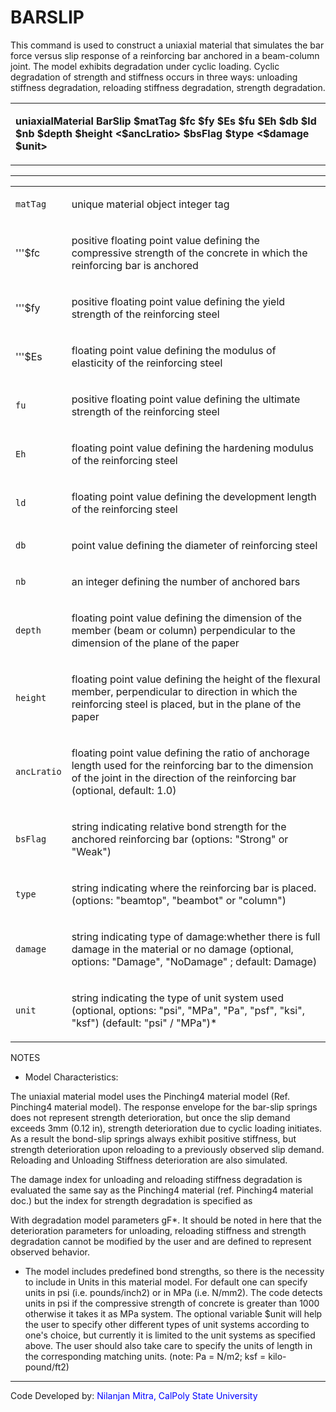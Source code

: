  # BARSLIP

<p>This command is used to construct a uniaxial material that simulates
the bar force versus slip response of a reinforcing bar anchored in a
beam-column joint. The model exhibits degradation under cyclic loading.
Cyclic degradation of strength and stiffness occurs in three ways:
unloading stiffness degradation, reloading stiffness degradation,
strength degradation.</p>
<table>
<tbody>
<tr class="odd">
<td><p><strong>uniaxialMaterial BarSlip $matTag $fc $fy $Es $fu $Eh $db
$ld $nb $depth $height &lt;$ancLratio&gt; $bsFlag $type &lt;$damage
$unit&gt;</strong></p></td>
</tr>
</tbody>
</table>
<hr />
<table>
<tbody>
<tr class="odd">
<td><code class="parameter-table-variable">matTag</code></td>
<td><p>unique material object integer tag</p></td>
</tr>
<tr class="even">
<td><p>'''$fc</p></td>
<td><p>positive floating point value defining the compressive strength
of the concrete in which the reinforcing bar is anchored</p></td>
</tr>
<tr class="odd">
<td><p>'''$fy</p></td>
<td><p>positive floating point value defining the yield strength of the
reinforcing steel</p></td>
</tr>
<tr class="even">
<td><p>'''$Es</p></td>
<td><p>floating point value defining the modulus of elasticity of the
reinforcing steel</p></td>
</tr>
<tr class="odd">
<td><code class="parameter-table-variable">fu</code></td>
<td><p>positive floating point value defining the ultimate strength of
the reinforcing steel</p></td>
</tr>
<tr class="even">
<td><code class="parameter-table-variable">Eh</code></td>
<td><p>floating point value defining the hardening modulus of the
reinforcing steel</p></td>
</tr>
<tr class="odd">
<td><code class="parameter-table-variable">ld</code></td>
<td><p>floating point value defining the development length of the
reinforcing steel</p></td>
</tr>
<tr class="even">
<td><code class="parameter-table-variable">db</code></td>
<td><p>point value defining the diameter of reinforcing steel</p></td>
</tr>
<tr class="odd">
<td><code class="parameter-table-variable">nb</code></td>
<td><p>an integer defining the number of anchored bars</p></td>
</tr>
<tr class="even">
<td><code class="parameter-table-variable">depth</code></td>
<td><p>floating point value defining the dimension of the member (beam
or column) perpendicular to the dimension of the plane of the
paper</p></td>
</tr>
<tr class="odd">
<td><code class="parameter-table-variable">height</code></td>
<td><p>floating point value defining the height of the flexural member,
perpendicular to direction in which the reinforcing steel is placed, but
in the plane of the paper</p></td>
</tr>
<tr class="even">
<td><code class="parameter-table-variable">ancLratio</code></td>
<td><p>floating point value defining the ratio of anchorage length used
for the reinforcing bar to the dimension of the joint in the direction
of the reinforcing bar (optional, default: 1.0)</p></td>
</tr>
<tr class="odd">
<td><code class="parameter-table-variable">bsFlag</code></td>
<td><p>string indicating relative bond strength for the anchored
reinforcing bar (options: "Strong" or "Weak")</p></td>
</tr>
<tr class="even">
<td><code class="parameter-table-variable">type</code></td>
<td><p>string indicating where the reinforcing bar is placed. (options:
"beamtop", "beambot" or "column")</p></td>
</tr>
<tr class="odd">
<td><code class="parameter-table-variable">damage</code></td>
<td><p>string indicating type of damage:whether there is full damage in
the material or no damage (optional, options: "Damage", "NoDamage" ;
default: Damage)</p></td>
</tr>
<tr class="even">
<td><code class="parameter-table-variable">unit</code></td>
<td><p>string indicating the type of unit system used (optional,
options: "psi", "MPa", "Pa", "psf", "ksi", "ksf") (default: "psi" /
"MPa")*</p></td>
</tr>
</tbody>
</table>
<p>NOTES</p>
<ul>
<li>Model Characteristics:</li>
</ul>
<p>The uniaxial material model uses the Pinching4 material model (Ref.
Pinching4 material model). The response envelope for the bar-slip
springs does not represent strength deterioration, but once the slip
demand exceeds 3mm (0.12 in), strength deterioration due to cyclic
loading initiates. As a result the bond-slip springs always exhibit
positive stiffness, but strength deterioration upon reloading to a
previously observed slip demand. Reloading and Unloading Stiffness
deterioration are also simulated.</p>
<p>The damage index for unloading and reloading stiffness degradation is
evaluated the same say as the Pinching4 material (ref. Pinching4
material doc.) but the index for strength degradation is specified
as</p>
<p>With degradation model parameters gF*. It should be noted in here
that the deterioration parameters for unloading, reloading stiffness and
strength degradation cannot be modified by the user and are defined to
represent observed behavior.</p>
<ul>
<li>The model includes predefined bond strengths, so there is the
necessity to include in Units in this material model. For default one
can specify units in psi (i.e. pounds/inch2) or in MPa (i.e. N/mm2). The
code detects units in psi if the compressive strength of concrete is
greater than 1000 otherwise it takes it as MPa system. The optional
variable $unit will help the user to specify other different types of
unit systems according to one's choice, but currently it is limited to
the unit systems as specified above. The user should also take care to
specify the units of length in the corresponding matching units. (note:
Pa = N/m2; ksf = kilo-pound/ft2)</li>
</ul>
<hr />
<p>Code Developed by: <span style="color:blue"> Nilanjan Mitra,
CalPoly State University </span></p>
